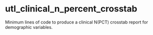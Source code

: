 # utl_clinical_n_percent_crosstab
Minimum lines of code to produce a clinical N(PCT) crosstab report for demographic variables.
